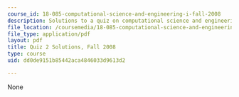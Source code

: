 ```yaml
---
course_id: 18-085-computational-science-and-engineering-i-fall-2008
description: Solutions to a quiz on computational science and engineering.
file_location: /coursemedia/18-085-computational-science-and-engineering-i-fall-2008/dd0de9151b85442aca4846033d9613d2_fall08qz2sol12.pdf
file_type: application/pdf
layout: pdf
title: Quiz 2 Solutions, Fall 2008
type: course
uid: dd0de9151b85442aca4846033d9613d2

---
```

None